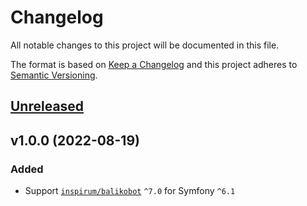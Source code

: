 # Changelog

All notable changes to this project will be documented in this file.

The format is based on [Keep a Changelog](http://keepachangelog.com/en/1.0.0/)
and this project adheres to [Semantic Versioning](http://semver.org/spec/v2.0.0.html).


## [Unreleased](https://github.com/inspirum/balikobot-php-symfony/compare/v1.0.0...master)


## v1.0.0 (2022-08-19)
### Added
- Support [`inspirum/balikobot`](https://github.com/inspirum/balikobot-php) `^7.0` for Symfony `^6.1`
